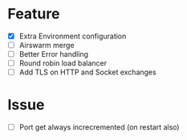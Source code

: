 
# Feature

- [X] Extra Environment configuration
- [ ] Airswarm merge
- [ ] Better Error handling
- [ ] Round robin load balancer
- [ ] Add TLS on HTTP and Socket exchanges

# Issue

- [ ] Port get always increcremented (on restart also)
